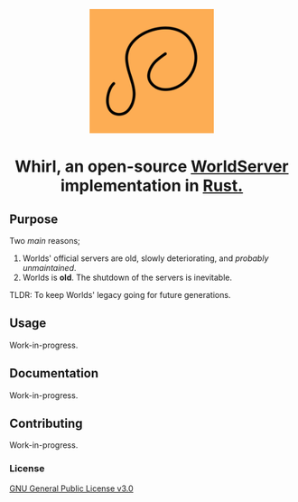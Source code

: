 <p align="center">
  <a href="https://github.com/Whirlsplash/whirl">
    <img src="https://raw.githubusercontent.com/Whirlsplash/assets/master/Whirl.png" alt="Whirl icon" width="220" />
  </a>
</p>
<h1 align="center">
  Whirl, an open-source <a href="http://dev.worlds.net/private/GammaDocs/WorldServer.html">WorldServer</a> implementation in <a href="https://www.rust-lang.org/">Rust.</a>
</h1>

## Purpose
Two *main* reasons;
1. Worlds' official servers are old, slowly deteriorating, and *probably unmaintained*.
2. Worlds is **old**. The shutdown of the servers is inevitable.

TLDR: To keep Worlds' legacy going for future generations.

## Usage
Work-in-progress.

## Documentation
Work-in-progress.

## Contributing
Work-in-progress.

### License
[GNU General Public License v3.0](./LICENSE)
